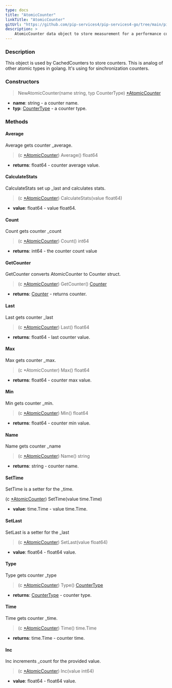 ```yaml
---
type: docs
title: "AtomicCounter"
linkTitle: "AtomicCounter"
gitUrl: "https://github.com/pip-services4/pip-services4-go/tree/main/pip-services4-observability-go"
description: >
    AtomicCounter data object to store measurement for a performance counter.
---
```


### Description

This object is used by CachedCounters to store counters.
This is analog of other atomic types in golang. It's using for sinchronization counters. 

### Constructors

> NewAtomicCounter(name string, typ CounterType) [*AtomicCounter]()

- **name**: string - a counter name.
- **typ**: [CounterType](../counter_type) - a counter type.

### Methods

#### Average
Average gets counter _average.

> (c [*AtomicCounter]()) Average() float64

- **returns**: float64 - counter average value.

#### CalculateStats
CalculateStats set up _last and calculates stats.

> (c [*AtomicCounter]()) CalculateStats(value float64)

- **value**: float64 - value float64.

#### Count
Count gets counter _count

> (c [*AtomicCounter]()) Count() int64 

- **returns**: int64 - the counter count value

#### GetCounter
GetCounter converts AtomicCounter to Counter struct.

> (c [*AtomicCounter]()) GetCounter() [Counter](../counter)

- **returns**: [Counter](../counter) - returns counter.

#### Last
Last gets counter _last

> (c [*AtomicCounter]()) Last() float64

- **returns**: float64 - last counter value.

#### Max
Max gets counter _max.

> (c *AtomicCounter) Max() float64

- **returns**: float64 - counter max value.

#### Min
Min gets counter _min.

> (c [*AtomicCounter]()) Min() float64

- **returns**: float64 - counter min value.

#### Name
Name gets counter _name

> (c [*AtomicCounter]()) Name() string

- **returns**: string - counter name.

#### SetTime
SetTime is a setter for the _time.

(c [*AtomicCounter]()) SetTime(value time.Time)

- **value**: time.Time - value time.Time.


#### SetLast
SetLast is a setter for the _last

> (c [*AtomicCounter]()) SetLast(value float64)

- **value**: float64 - float64 value.

#### Type
Type gets counter _type

> (c [*AtomicCounter]()) Type() [CounterType](../counter_type)

- **returns**: [CounterType](../counter_type) - counter type.

#### Time
Time gets counter _time.

> (c [*AtomicCounter]()) Time() time.Time

- **returns**: time.Time - counter time.

#### Inc
Inc increments _count for the provided value.

> (c [*AtomicCounter]()) Inc(value int64)

- **value**: float64 - float64 value.
